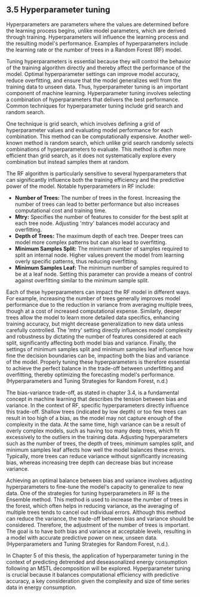 ---
---
<div>
  <script type="text/x-mathjax-config">
    MathJax = {
      tex: {
        inlineMath: [['$','$'], ['\\(','\\)']],
        displayMath: [['$$','$$'], ['\\[','\\]']]
      }
    };
  </script>
  <script type="text/javascript" id="MathJax-script" async
    src="https://cdn.jsdelivr.net/npm/mathjax@3/es5/tex-mml-chtml.js">
  </script>
</div>

## 3.5 Hyperparameter tuning

Hyperparameters are parameters where the values are determined before the learning process begins, unlike model parameters, which are derived through training. Hyperparameters will influence the learning process and the resulting model's performance. Examples of hyperparameters include the learning rate or the number of trees in a Random Forest (RF) model.

Tuning hyperparameters is essential because they will control the behavior of the training algorithm directly and thereby affect the performance of the model. Optimal hyperparameter settings can improve model accuracy, reduce overfitting, and ensure that the model generalizes well from the training data to unseen data. Thus, hyperparameter tuning is an important component of machine learning. Hyperparameter tuning involves selecting a combination of hyperparameters that delivers the best performance. Common techniques for hyperparameter tuning include grid search and random search.

One technique is grid search, which involves defining a grid of hyperparameter values and evaluating model performance for each combination. This method can be computationally expensive. Another well-known method is random search, which unlike grid search randomly selects combinations of hyperparameters to evaluate. This method is often more efficient than grid search, as it does not systematically explore every combination but instead samples them at random.

The RF algorithm is particularly sensitive to several hyperparameters that can significantly influence both the training efficiency and the predictive power of the model. Notable hyperparameters in RF include:
- **Number of Trees:** The number of trees in the forest. Increasing the number of trees can lead to better performance but also increases computational cost and training time.
- **Mtry:** Specifies the number of features to consider for the best split at each tree node. Adjusting 'mtry' balances model accuracy and overfitting.
- **Depth of Trees:** The maximum depth of each tree. Deeper trees can model more complex patterns but can also lead to overfitting.
- **Minimum Samples Split:** The minimum number of samples required to split an internal node. Higher values prevent the model from learning overly specific patterns, thus reducing overfitting.
- **Minimum Samples Leaf:** The minimum number of samples required to be at a leaf node. Setting this parameter can provide a means of control against overfitting similar to the minimum sample split.

Each of these hyperparameters can impact the RF model in different ways. For example, increasing the number of trees generally improves model performance due to the reduction in variance from averaging multiple trees, though at a cost of increased computational expense. Similarly, deeper trees allow the model to learn more detailed data specifics, enhancing training accuracy, but might decrease generalization to new data unless carefully controlled. The 'mtry' setting directly influences model complexity and robustness by dictating the number of features considered at each split, significantly affecting both model bias and variance. Finally, the settings of minimum samples split and minimum samples leaf influence how fine the decision boundaries can be, impacting both the bias and variance of the model. Properly tuning these hyperparameters is therefore essential to achieve the perfect balance in the trade-off between underfitting and overfitting, thereby optimizing the forecasting model's performance. (Hyperparameters and Tuning Strategies for Random Forest, n.d.)

The bias-variance trade-off, as stated in chapter 3.4, is a fundamental concept in machine learning that describes the tension between bias and variance. In the context of RF, specific hyperparameters directly influence this trade-off. Shallow trees (indicated by low depth) or too few trees can result in too high of a bias, as the model may not capture enough of the complexity in the data. At the same time, high variance can be a result of overly complex models, such as having too many deep trees, which fit excessively to the outliers in the training data. Adjusting hyperparameters such as the number of trees, the depth of trees, minimum samples split, and minimum samples leaf affects how well the model balances these errors. Typically, more trees can reduce variance without significantly increasing bias, whereas increasing tree depth can decrease bias but increase variance.

Achieving an optimal balance between bias and variance involves adjusting hyperparameters to fine-tune the model's capacity to generalize to new data. One of the strategies for tuning hyperparameters in RF is the Ensemble method. This method is used to increase the number of trees in the forest, which often helps in reducing variance, as the averaging of multiple trees tends to cancel out individual errors. Although this method can reduce the variance, the trade-off between bias and variance should be considered. Therefore, the adjustment of the number of trees is important. The goal is to have both bias and variance at acceptable levels, resulting in a model with accurate predictive power on new, unseen data. (Hyperparameters and Tuning Strategies for Random Forest, n.d.).

In Chapter 5 of this thesis, the application of hyperparameter tuning in the context of predicting detrended and deseasonalized energy consumption following an MSTL decomposition will be explored. Hyperparameter tuning is crucial because it balances computational efficiency with predictive accuracy, a key consideration given the complexity and size of time series data in energy consumption.

